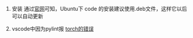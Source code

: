 

1. 安装
通过[官网](https://code.visualstudio.com/docs/setup/linux)可知，Ubuntu下 code 的安装建议使用.deb文件，这样它以后可以自动更新


6. vscode中因为pylint报 [torch的错误](https://blog.csdn.net/qq_33757398/article/details/107673099)